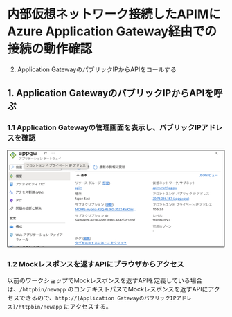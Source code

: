 # 内部仮想ネットワーク接続したAPIMにAzure Application Gateway経由での接続の動作確認

2. Application GatewayのパブリックIPからAPIをコールする


<!--
1. Azure APIM Managementのネットワークセキュリティグループを変更<br>
※外部APIの呼び出しを可能にする（これは動作確認のためなので、本番構成ではPrivate Endpointやルーティング設定などをする）

2. Application GatewayのパブリックIPからAPIをコールする


## 1. Azure API Mamagementのネットワークセキュリティグループを変更

### 1.1 APIM が利用しているVNETを選択

### 1.2 左Paneの「サブネット」をクリックしサブネット一覧を表示する
<img src="images/apim-validate-modifynsg-2.png" width="500px" border=1 />

### 1.3 apim の行のセキュリティグループをクリックしてネットワークセキュリティグループの管理画面を表示し、左Paneで「送信セキュリティ規則」をクリック
<img src="images/apim-validate-modifynsg-1.png" width="500px" border=1 />

### 1.4 送信セキュリティのDeny_All_Internet_Outbountをクリックし、アクションで「許可」をチェックし「保存」ボタンをクリック

<img src="images/apim-validate-modifynsg-3.png" width="500px" border=1 />
-->

## 1. Application GatewayのパブリックIPからAPIを呼ぶ

### 1.1 Application Gatewayの管理画面を表示し、パブリックIPアドレスを確認

<img src="images/apim-validate-appgw2apim-1.png" width="500px" border=1 />

### 1.2 Mockレスポンスを返すAPIにブラウザからアクセス

以前のワークショップでMockレスポンスを返すAPIを定義している場合は、`/httpbin/newapp` のコンテキストパスでMockレスポンスを返すAPIにアクセスできるので、`http://[Application GatewayのパブリックIPアドレス]/httpbin/newapp` にアクセスする。






